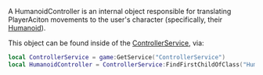 A HumanoidController is an internal object responsible for translating PlayerAciton movements to the user's character (specifically, their [Humanoid](https://developer.roblox.com/en-us/api-reference/class/Humanoid)).

This object can be found inside of the [ControllerService](https://developer.roblox.com/en-us/api-reference/class/ControllerService), via:

```Lua
local ControllerService = game:GetService("ControllerService")
local HumanoidController = ControllerService:FindFirstChildOfClass("HumanoidController")
```
